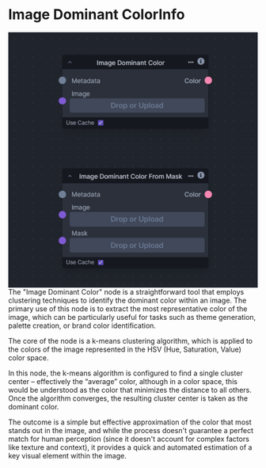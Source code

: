 # Image Dominant ColorInfo

<img src=".readme/node.png" style="float: left;" />

The "Image Dominant Color" node is a straightforward tool that employs clustering techniques to identify the dominant color within an image. The primary use of this node is to extract the most representative color of the image, which can be particularly useful for tasks such as theme generation, palette creation, or brand color identification.

The core of the node is a k-means clustering algorithm, which is applied to the colors of the image represented in the HSV (Hue, Saturation, Value) color space.

In this node, the k-means algorithm is configured to find a single cluster center – effectively the “average” color, although in a color space, this would be understood as the color that minimizes the distance to all others. Once the algorithm converges, the resulting cluster center is taken as the dominant color.

The outcome is a simple but effective approximation of the color that most stands out in the image, and while the process doesn't guarantee a perfect match for human perception (since it doesn't account for complex factors like texture and context), it provides a quick and automated estimation of a key visual element within the image.
